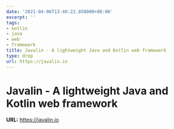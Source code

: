 ```yaml
---
date: '2021-04-06T13:40:22.858000+00:00'
excerpt: ''
tags:
- kotlin
- java
- web
- framework
title: Javalin - A lightweight Java and Kotlin web framework
type: drop
url: https://javalin.io
---
```


# Javalin - A lightweight Java and Kotlin web framework

**URL:** https://javalin.io
